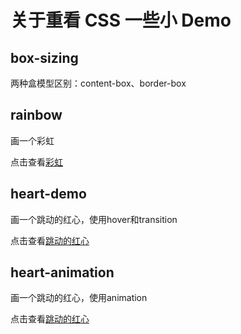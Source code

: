 # 关于重看 CSS 一些小 Demo

## box-sizing
两种盒模型区别：content-box、border-box

## rainbow
画一个彩虹

点击查看[彩虹](https://lvzhengyan.github.io/css-demo/rainbow.html)


## heart-demo
画一个跳动的红心，使用hover和transition

点击查看[跳动的红心](https://lvzhengyan.github.io/css-demo/heart-demo.html)


## heart-animation
画一个跳动的红心，使用animation

点击查看[跳动的红心](https://lvzhengyan.github.io/css-demo/heart-animation.html)
